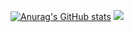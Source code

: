 [![Anurag's GitHub stats](https://github-readme-stats.vercel.app/api?username=kurimogo)](https://github.com/anuraghazra/github-readme-stats)
![](https://github-readme-stats.vercel.app/api/top-langs/?username=tocoteron&layout=compact&theme=dracula)
